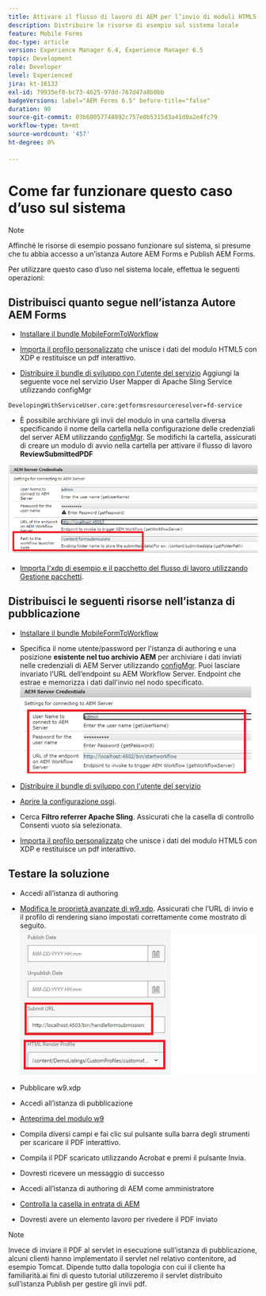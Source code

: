 ```yaml
---
title: Attivare il flusso di lavoro di AEM per l’invio di moduli HTML5 - Come ottimizzare il caso d’uso
description: Distribuire le risorse di esempio sul sistema locale
feature: Mobile Forms
doc-type: article
version: Experience Manager 6.4, Experience Manager 6.5
topic: Development
role: Developer
level: Experienced
jira: kt-16133
exl-id: 79935ef0-bc73-4625-97dd-767d47a8b8bb
badgeVersions: label="AEM Forms 6.5" before-title="false"
duration: 90
source-git-commit: 03b68057748892c757e0b5315d3a41d0a2e4fc79
workflow-type: tm+mt
source-wordcount: '457'
ht-degree: 0%

---
```


# Come far funzionare questo caso d’uso sul sistema

>[!NOTE]
>
>Affinché le risorse di esempio possano funzionare sul sistema, si presume che tu abbia accesso a un’istanza Autore AEM Forms e Publish AEM Forms.

Per utilizzare questo caso d’uso nel sistema locale, effettua le seguenti operazioni:

## Distribuisci quanto segue nell’istanza Autore AEM Forms

* [Installare il bundle MobileFormToWorkflow](assets/MobileFormToWorkflow.core-1.0.0-SNAPSHOT.jar)

* [Importa il profilo personalizzato](assets/customprofile.zip) che unisce i dati del modulo HTML5 con XDP e restituisce un pdf interattivo.

* [Distribuire il bundle di sviluppo con l&#39;utente del servizio](https://experienceleague.adobe.com/docs/experience-manager-learn/assets/developingwithserviceuser.zip?lang=en)
Aggiungi la seguente voce nel servizio User Mapper di Apache Sling Service utilizzando configMgr

```
DevelopingWithServiceUser.core:getformsresourceresolver=fd-service
```

* È possibile archiviare gli invii del modulo in una cartella diversa specificando il nome della cartella nella configurazione delle credenziali del server AEM utilizzando [configMgr](http://localhost:4502/system/console/configMg). Se modifichi la cartella, assicurati di creare un modulo di avvio nella cartella per attivare il flusso di lavoro **ReviewSubmittedPDF**

![config-author](assets/author-config.png)
* [Importa l&#39;xdp di esempio e il pacchetto del flusso di lavoro utilizzando Gestione pacchetti](assets/xdp-form-and-workflow.zip).


## Distribuisci le seguenti risorse nell’istanza di pubblicazione

* [Installare il bundle MobileFormToWorkflow](assets/MobileFormToWorkflow.core-1.0.0-SNAPSHOT.jar)

* Specifica il nome utente/password per l&#39;istanza di authoring e una posizione **esistente nel tuo archivio AEM** per archiviare i dati inviati nelle credenziali di AEM Server utilizzando [configMgr](http://localhost:4503/system/console/configMgr). Puoi lasciare invariato l’URL dell’endpoint su AEM Workflow Server. Endpoint che estrae e memorizza i dati dall&#39;invio nel nodo specificato.
  ![publish-config](assets/publish-config.png)

* [Distribuire il bundle di sviluppo con l&#39;utente del servizio](https://experienceleague.adobe.com/docs/experience-manager-learn/assets/developingwithserviceuser.zip?lang=en)
* [Aprire la configurazione osgi](http://localhost:4503/system/console/configMgr).
* Cerca **Filtro referrer Apache Sling**. Assicurati che la casella di controllo Consenti vuoto sia selezionata.
* [Importa il profilo personalizzato](assets/customprofile.zip) che unisce i dati del modulo HTML5 con XDP e restituisce un pdf interattivo.


## Testare la soluzione

* Accedi all’istanza di authoring
* [Modifica le proprietà avanzate di w9.xdp](http://localhost:4502/libs/fd/fm/gui/content/forms/formmetadataeditor.html/content/dam/formsanddocuments/w9.xdp). Assicurati che l’URL di invio e il profilo di rendering siano impostati correttamente come mostrato di seguito.
  ![xdp-advanced-properties](assets/mobile-form-properties.png)

* Pubblicare w9.xdp
* Accedi all’istanza di pubblicazione
* [Anteprima del modulo w9](http://localhost:4503/content/dam/formsanddocuments/w9.xdp/jcr:content)
* Compila diversi campi e fai clic sul pulsante sulla barra degli strumenti per scaricare il PDF interattivo.
* Compila il PDF scaricato utilizzando Acrobat e premi il pulsante Invia.
* Dovresti ricevere un messaggio di successo
* Accedi all’istanza di authoring di AEM come amministratore
* [Controlla la casella in entrata di AEM](http://localhost:4502/aem/inbox)
* Dovresti avere un elemento lavoro per rivedere il PDF inviato

>[!NOTE]
>
>Invece di inviare il PDF al servlet in esecuzione sull’istanza di pubblicazione, alcuni clienti hanno implementato il servlet nel relativo contenitore, ad esempio Tomcat. Dipende tutto dalla topologia con cui il cliente ha familiarità.ai fini di questo tutorial utilizzeremo il servlet distribuito sull’istanza Publish per gestire gli invii pdf.
